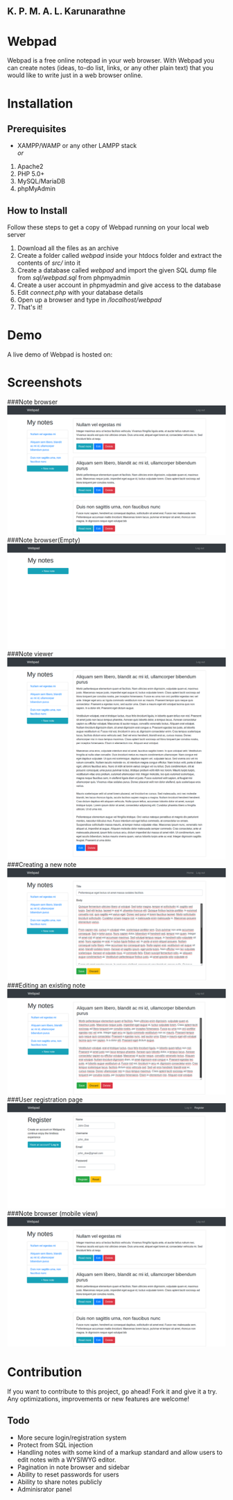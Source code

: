 ## K. P. M. A. L. Karunarathne

# Webpad
Webpad is a free online notepad in your web browser. With Webpad you can create notes (ideas, to-do list, links, or any other plain text) that you would like to write just in a web browser online.

# Installation

## Prerequisites
* XAMPP/WAMP or any other LAMPP stack    
*or*  
1. Apache2
2. PHP 5.0+
3. MySQL/MariaDB
4. phpMyAdmin 

## How to Install
Follow these steps to get a copy of Webpad running on your local web server
1. Download all the files as an archive
1. Create a folder called *webpad* inside your htdocs folder and extract the contents of *src/* into it
2. Create a database called *webpad* and import the given SQL dump file from *sql/webpad.sql* from phpmyadmin
3. Create a user account in phpmyadmin and give access to the database
4. Edit *connect.php* with your database details
5. Open up a browser and type in */localhost/webpad*
6. That's it!

# Demo
A live demo of Webpad is hosted on: 

# Screenshots
###Note browser  
![Note browser](screenshots/browser_full.png?raw=true)  
###Note browser(Empty)  
![Note browser(Empty)](screenshots/browser_empty.png?raw=true)  
###Note viewer  
![Note viewer](screenshots/view.png?raw=true)  
###Creating a new note  
![New note](screenshots/new.png?raw=true)  
###Editing an existing note  
![Edit note](screenshots/edit.png?raw=true)  
###User registration page  
![Register](screenshots/register.png?raw=true)  
###Note browser (mobile view)  
![Note browser (Mobile view)](screenshots/browser_full.png?raw=true)  


# Contribution
If you want to contribute to this project, go ahead! Fork it and give it a try.  
Any optimizations, improvements or new features are welcome! 

## Todo
* More secure login/registration system
* Protect from SQL injection
* Handling notes with some kind of a markup standard and allow users to edit notes with a WYSIWYG editor.
* Pagination in note browser and sidebar
* Ability to reset passwords for users
* Ability to share notes publicly
* Adminisrator panel

